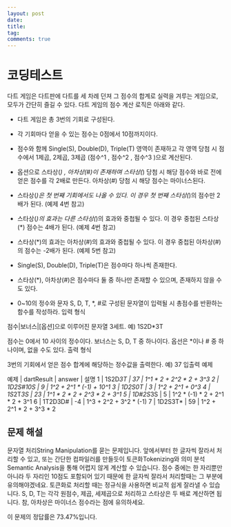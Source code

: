 ```yaml
---
layout: post
date:
title: 
tag:
comments: true
---
```


# 코딩테스트

다트 게임은 다트판에 다트를 세 차례 던져 그 점수의 합계로 실력을 겨루는 게임으로, 모두가 간단히 즐길 수 있다.
다트 게임의 점수 계산 로직은 아래와 같다.

- 다트 게임은 총 3번의 기회로 구성된다.
- 각 기회마다 얻을 수 있는 점수는 0점에서 10점까지이다.
- 점수와 함께 Single(S), Double(D), Triple(T) 영역이 존재하고 각 영역 당첨 시 점수에서 1제곱, 2제곱, 3제곱 (점수^1 , 점수^2 , 점수^3 )으로 계산된다.
- 옵션으로 스타상(*) , 아차상(#)이 존재하며 스타상(*) 당첨 시 해당 점수와 바로 전에 얻은 점수를 각 2배로 만든다. 아차상(#) 당첨 시 해당 점수는 마이너스된다.

- 스타상(*)은 첫 번째 기회에서도 나올 수 있다. 이 경우 첫 번째 스타상(*)의 점수만 2배가 된다. (예제 4번 참고)
- 스타상(*)의 효과는 다른 스타상(*)의 효과와 중첩될 수 있다. 이 경우 중첩된 스타상(*) 점수는 4배가 된다. (예제 4번 참고)
- 스타상(*)의 효과는 아차상(#)의 효과와 중첩될 수 있다. 이 경우 중첩된 아차상(#)의 점수는 -2배가 된다. (예제 5번 참고)
- Single(S), Double(D), Triple(T)은 점수마다 하나씩 존재한다.
- 스타상(*), 아차상(#)은 점수마다 둘 중 하나만 존재할 수 있으며, 존재하지 않을 수도 있다.
- 0~10의 정수와 문자 S, D, T, *, #로 구성된 문자열이 입력될 시 총점수를 반환하는 함수를 작성하라.
입력 형식

점수|보너스|[옵션]으로 이루어진 문자열 3세트.
예) 1S2D*3T

점수는 0에서 10 사이의 정수이다.
보너스는 S, D, T 중 하나이다.
옵선은 *이나 # 중 하나이며, 없을 수도 있다.
출력 형식

3번의 기회에서 얻은 점수 합계에 해당하는 정수값을 출력한다.
예) 37
입출력 예제

예제	| dartResult	| answer	| 설명
1	| 1S2D*3T	| 37	| 1^1 * 2 + 2^2 * 2 + 3^3
2	| 1D2S#10S	| 9	| 1^2 + 2^1 * (-1) + 10^1
3	| 1D2S0T	| 3	| 1^2 + 2^1 + 0^3
4	| 1S*2T*3S	| 23	| 1^1 * 2 * 2 + 2^3 * 2 + 3^1
5	| 1D#2S*3S	| 5	| 1^2 * (-1) * 2 + 2^1 * 2 + 3^1
6	| 1T2D3D#	| -4	| 1^3 + 2^2 + 3^2 * (-1)
7	| 1D2S3T*	| 59	| 1^2 + 2^1 * 2 + 3^3 * 2

## 문제 해설

문자열 처리String Manipulation를 묻는 문제입니다. 
앞에서부터 한 글자씩 잘라서 처리할 수 있고, 또는 간단한 컴파일러를 만들듯이 토큰화Tokenizing와 의미 분석Semantic Analysis을 통해 어렵지 않게 계산할 수 있습니다.
점수 중에는 한 자리뿐만 아니라 두 자리인 10점도 포함되어 있기 때문에 한 글자씩 잘라서 처리할때는 그 부분에 유의해야겠네요. 토큰화로 처리할 때는 정규식을 사용하면 비교적 쉽게 잘라낼 수 있습니다. S, D, T는 각각 원점수, 제곱, 세제곱으로 처리하고 스타상은 두 배로 계산하면 됩니다. 참, 아차상은 마이너스 점수라는 점에 유의하세요.

이 문제의 정답률은 73.47%입니다.

